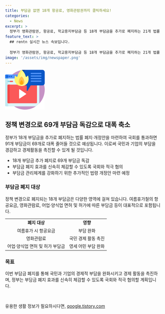 ```yaml
---
title: 부담금 없앤 18개 항공료, 영화관람권까지 클릭하세요!
categories:
  - News
excerpt: >
  정부가 영화관람권, 항공료, 학교용지부담금 등 18개 부담금을 추가로 폐지하는 21개 법률 폐지·개정안을 마련했다. 이를 통해 91개 부담금이 69개로 대폭 줄어들 것으로 예상되며, 부담금 폐지 효과를 신속히 체감할 수 있도록 국회와 적극 협의할 계획이다. 추가로 부담금 신설 타당성평가 도입, 부담금 존속기한 의무 설정, 분쟁조정위원회 설치 등에 관한 부담금관리 기본법 개정안도 하반기 중 국회에 제출될 예정이다.
feature_text: >
  ## rentn 실시간 뉴스 속보입니다.

  정부가 영화관람권, 항공료, 학교용지부담금 등 18개 부담금을 추가로 폐지하는 21개 법률 폐지·개정안을 마련했다. 이를 통해 91개 부담금이 69개로 대폭 줄어들 것으로 예상되며, 부담금 폐지 효과를 신속히 체감할 수 있도록 국회와 적극 협의할 계획이다. 추가로 부담금 신설 타당성평가 도입, 부담금 존속기한 의무 설정, 분쟁조정위원회 설치 등에 관한 부담금관리 기본법 개정안도 하반기 중 국회에 제출될 예정이다.
image: '/assets/img/newspaper.png'
---
```


<p><img src="/assets/img/news.png" alt="rentncar 속보" /></p>

<h2 data-ke-size="size26">정책 변경으로 69개 부담금 독감으로 대폭 축소</h2>

<p data-ke-size="size16">정부가 18개 부담금을 추가로 폐지하는 법률 폐지·개정안을 마련하여 국회를 통과하면 91개 부담금이 69개로 대폭 줄어들 것으로 예상됩니다. 이로써 국민과 기업의 부담을 경감하고 경제활동을 촉진할 수 있게 될 것입니다.</p>

<ul>
    <li>18개 부담금 추가 폐지로 69개 부담금 독감</li>
    <li>부담금 폐지 효과를 신속히 체감할 수 있도록 국회와 적극 협의</li>
    <li>부담금 관리체계를 강화하기 위한 추가적인 법령 개정안 마련 예정</li>
</ul>

<h3 data-ke-size="size24">부담금 폐지 대상</h3>

<p data-ke-size="size16">정책 변경으로 폐지되는 18개 부담금은 다양한 영역에 걸쳐 있습니다. 여름휴가철의 항공요금, 영화관람료, 어업·양식업 면허 및 허가에 따른 부담금 등이 대표적으로 포함됩니다.</p>

<table>
    <tr>
        <td style="text-align: center; height: 17px;"><b>폐지 대상</b></td>
        <td style="text-align: center; height: 17px;"><b>영향</b></td>
    </tr>
    <tr>
        <td style="text-align: center; height: 17px;">여름휴가 시 항공요금</td>
        <td style="text-align: center; height: 17px;">부담 완화</td>
    </tr>
    <tr>
        <td style="text-align: center; height: 17px;">영화관람료</td>
        <td style="text-align: center; height: 17px;">국민 경제 활동 촉진</td>
    </tr>
    <tr>
        <td style="text-align: center; height: 17px;">어업·양식업 면허 및 허가 부담금</td>
        <td style="text-align: center; height: 17px;">영세 어민 부담 완화</td>
    </tr>
</table>

<h3 data-ke-size="size24">목표</h3>

<p data-ke-size="size16">이번 부담금 폐지를 통해 국민과 기업의 경제적 부담을 완화시키고 경제 활동을 촉진하며, 정부는 부담금 폐지 효과를 신속히 체감할 수 있도록 국회와 적극 협의할 계획입니다.</p>

<p data-ke-size="size16">&nbsp;</p>
유용한 생활 정보가 필요하시다면, <a href="https://qoogle.tistory.com" rel="dofollow">qoogle.tistory.com</a>


